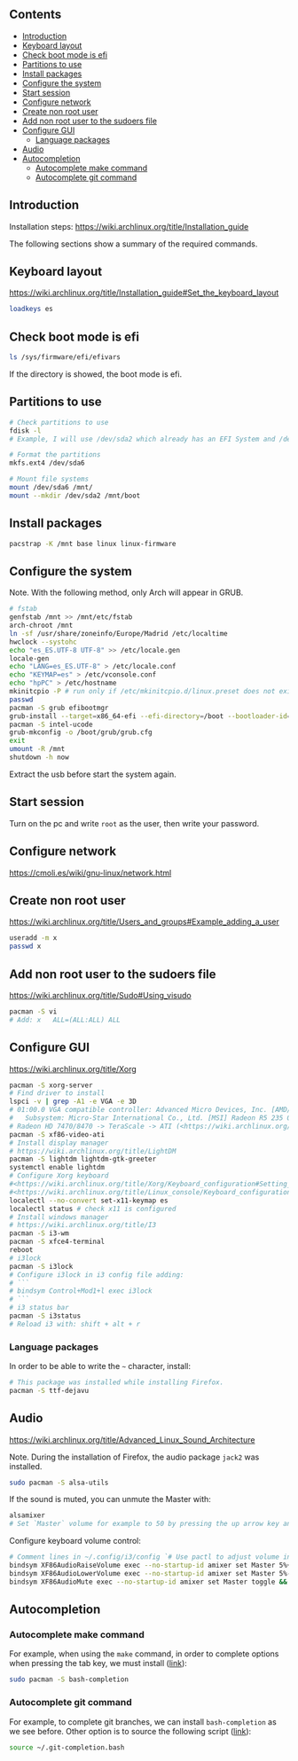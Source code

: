 ## Contents

- [Introduction](#introduction)
- [Keyboard layout](#keyboard-layout)
- [Check boot mode is efi](#check-boot-mode-is-efi)
- [Partitions to use](#partitions-to-use)
- [Install packages](#install-packages)
- [Configure the system](#configure-the-system)
- [Start session](#start-session)
- [Configure network](#configure-network)
- [Create non root user](#create-non-root-user)
- [Add non root user to the sudoers file](#add-non-root-user-to-the-sudoers-file)
- [Configure GUI](#configure-gui)
  - [Language packages](#language-packages)
- [Audio](#audio)
- [Autocompletion](#autocompletion)
  - [Autocomplete make command](#autocomplete-make-command)
  - [Autocomplete git command](#autocomplete-git-command)

## Introduction

Installation steps: <https://wiki.archlinux.org/title/Installation_guide>

The following sections show a summary of the required commands.

## Keyboard layout

<https://wiki.archlinux.org/title/Installation_guide#Set_the_keyboard_layout>

```bash
loadkeys es
```

## Check boot mode is efi

```bash
ls /sys/firmware/efi/efivars
```

If the directory is showed, the boot mode is efi.

## Partitions to use

```bash
# Check partitions to use
fdisk -l
# Example, I will use /dev/sda2 which already has an EFI System and /dev/sda6 to install Linux.

# Format the partitions
mkfs.ext4 /dev/sda6

# Mount file systems
mount /dev/sda6 /mnt/
mount --mkdir /dev/sda2 /mnt/boot
```

## Install packages

```bash
pacstrap -K /mnt base linux linux-firmware
```

## Configure the system

Note. With the following method, only Arch will appear in GRUB.

```bash
# fstab
genfstab /mnt >> /mnt/etc/fstab
arch-chroot /mnt
ln -sf /usr/share/zoneinfo/Europe/Madrid /etc/localtime
hwclock --systohc
echo "es_ES.UTF-8 UTF-8" >> /etc/locale.gen
locale-gen
echo "LANG=es_ES.UTF-8" > /etc/locale.conf
echo "KEYMAP=es" > /etc/vconsole.conf
echo "hpPC" > /etc/hostname
mkinitcpio -P # run only if /etc/mkinitcpio.d/linux.preset does not exist
passwd
pacman -S grub efibootmgr
grub-install --target=x86_64-efi --efi-directory=/boot --bootloader-id=arch
pacman -S intel-ucode
grub-mkconfig -o /boot/grub/grub.cfg
exit
umount -R /mnt
shutdown -h now
```

Extract the usb before start the system again.

## Start session

Turn on the pc and write `root` as the user, then write your password.

## Configure network

<https://cmoli.es/wiki/gnu-linux/network.html>

## Create non root user

<https://wiki.archlinux.org/title/Users_and_groups#Example_adding_a_user>

```bash
useradd -m x
passwd x
```

## Add non root user to the sudoers file

<https://wiki.archlinux.org/title/Sudo#Using_visudo>

```bash
pacman -S vi
# Add: x   ALL=(ALL:ALL) ALL
```

## Configure GUI

<https://wiki.archlinux.org/title/Xorg>

```bash
pacman -S xorg-server
# Find driver to install
lspci -v | grep -A1 -e VGA -e 3D
# 01:00.0 VGA compatible controller: Advanced Micro Devices, Inc. [AMD/ATI] Caicos XT [Radeon HD 7470/8470 / R5 235/310 OEM] (prog-if 00 [VGA controller])
# 	Subsystem: Micro-Star International Co., Ltd. [MSI] Radeon R5 235 OEM
# Radeon HD 7470/8470 -> TeraScale -> ATI (<https://wiki.archlinux.org/title/Xorg#AMD>):
pacman -S xf86-video-ati
# Install display manager
# https://wiki.archlinux.org/title/LightDM
pacman -S lightdm lightdm-gtk-greeter
systemctl enable lightdm
# Configure Xorg keyboard
#<https://wiki.archlinux.org/title/Xorg/Keyboard_configuration#Setting_keyboard_layout>
#<https://wiki.archlinux.org/title/Linux_console/Keyboard_configuration>
localectl --no-convert set-x11-keymap es
localectl status # check x11 is configured
# Install windows manager
# https://wiki.archlinux.org/title/I3
pacman -S i3-wm
pacman -S xfce4-terminal
reboot
# i3lock
pacman -S i3lock
# Configure i3lock in i3 config file adding:
# ```
# bindsym Control+Mod1+l exec i3lock
# ```
# i3 status bar
pacman -S i3status
# Reload i3 with: shift + alt + r
```

### Language packages

In order to be able to write the `~` character, install:

```bash
# This package was installed while installing Firefox.
pacman -S ttf-dejavu
```

## Audio

<https://wiki.archlinux.org/title/Advanced_Linux_Sound_Architecture>

Note. During the installation of Firefox, the audio package `jack2` was installed.

```bash
sudo pacman -S alsa-utils
```

If the sound is muted, you can unmute the Master with:

```bash
alsamixer
# Set `Master` volume for example to 50 by pressing the up arrow key and unmute it by pressing the `m` key.
```

Configure keyboard volume control:

```bash
# Comment lines in ~/.config/i3/config `# Use pactl to adjust volume in PulseAudio.` section and use:
bindsym XF86AudioRaiseVolume exec --no-startup-id amixer set Master 5%+ && $refresh_i3status
bindsym XF86AudioLowerVolume exec --no-startup-id amixer set Master 5%- && $refresh_i3status
bindsym XF86AudioMute exec --no-startup-id amixer set Master toggle && $refresh_i3status
```

## Autocompletion

### Autocomplete make command

For example, when using the `make` command, in order to complete options when pressing the tab key, we must install ([link](https://bbs.archlinux.org/viewtopic.php?id=143180)):

```bash
sudo pacman -S bash-completion
```

### Autocomplete git command

For example, to complete git branches, we can install `bash-completion` as we see before. Other option is to source the following script ([link](https://wiki.archlinux.org/title/Git)):

```bash
source ~/.git-completion.bash
```
